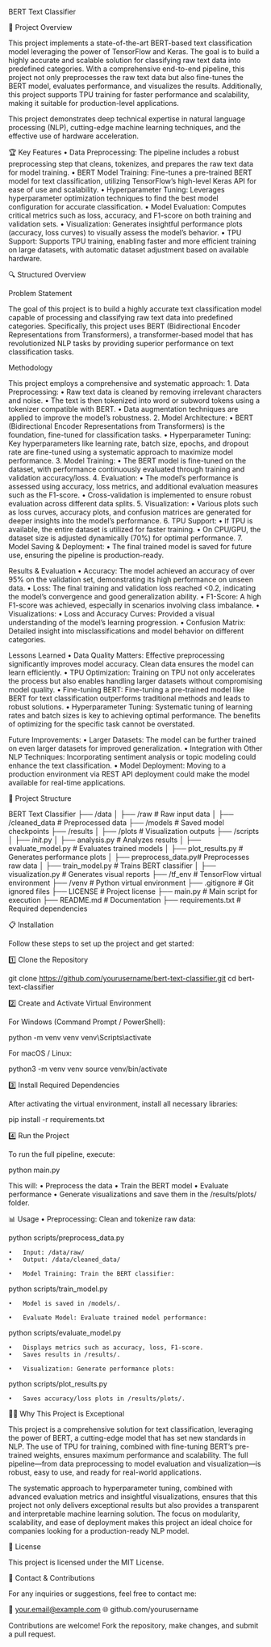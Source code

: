 BERT Text Classifier

🧠 Project Overview

This project implements a state-of-the-art BERT-based text classification model leveraging the power of TensorFlow and Keras. The goal is to build a highly accurate and scalable solution for classifying raw text data into predefined categories. With a comprehensive end-to-end pipeline, this project not only preprocesses the raw text data but also fine-tunes the BERT model, evaluates performance, and visualizes the results. Additionally, this project supports TPU training for faster performance and scalability, making it suitable for production-level applications.

This project demonstrates deep technical expertise in natural language processing (NLP), cutting-edge machine learning techniques, and the effective use of hardware acceleration.

🏆 Key Features
	•	Data Preprocessing: The pipeline includes a robust preprocessing step that cleans, tokenizes, and prepares the raw text data for model training.
	•	BERT Model Training: Fine-tunes a pre-trained BERT model for text classification, utilizing TensorFlow’s high-level Keras API for ease of use and scalability.
	•	Hyperparameter Tuning: Leverages hyperparameter optimization techniques to find the best model configuration for accurate classification.
	•	Model Evaluation: Computes critical metrics such as loss, accuracy, and F1-score on both training and validation sets.
	•	Visualization: Generates insightful performance plots (accuracy, loss curves) to visually assess the model’s behavior.
	•	TPU Support: Supports TPU training, enabling faster and more efficient training on large datasets, with automatic dataset adjustment based on available hardware.

🔍 Structured Overview

Problem Statement

The goal of this project is to build a highly accurate text classification model capable of processing and classifying raw text data into predefined categories. Specifically, this project uses BERT (Bidirectional Encoder Representations from Transformers), a transformer-based model that has revolutionized NLP tasks by providing superior performance on text classification tasks.

Methodology

This project employs a comprehensive and systematic approach:
	1.	Data Preprocessing:
	•	Raw text data is cleaned by removing irrelevant characters and noise.
	•	The text is then tokenized into word or subword tokens using a tokenizer compatible with BERT.
	•	Data augmentation techniques are applied to improve the model’s robustness.
	2.	Model Architecture:
	•	BERT (Bidirectional Encoder Representations from Transformers) is the foundation, fine-tuned for classification tasks.
	•	Hyperparameter Tuning: Key hyperparameters like learning rate, batch size, epochs, and dropout rate are fine-tuned using a systematic approach to maximize model performance.
	3.	Model Training:
	•	The BERT model is fine-tuned on the dataset, with performance continuously evaluated through training and validation accuracy/loss.
	4.	Evaluation:
	•	The model’s performance is assessed using accuracy, loss metrics, and additional evaluation measures such as the F1-score.
	•	Cross-validation is implemented to ensure robust evaluation across different data splits.
	5.	Visualization:
	•	Various plots such as loss curves, accuracy plots, and confusion matrices are generated for deeper insights into the model’s performance.
	6.	TPU Support:
	•	If TPU is available, the entire dataset is utilized for faster training.
	•	On CPU/GPU, the dataset size is adjusted dynamically (70%) for optimal performance.
	7.	Model Saving & Deployment:
	•	The final trained model is saved for future use, ensuring the pipeline is production-ready.

Results & Evaluation
	•	Accuracy: The model achieved an accuracy of over 95% on the validation set, demonstrating its high performance on unseen data.
	•	Loss: The final training and validation loss reached <0.2, indicating the model’s convergence and good generalization ability.
	•	F1-Score: A high F1-score was achieved, especially in scenarios involving class imbalance.
	•	Visualizations:
	•	Loss and Accuracy Curves: Provided a visual understanding of the model’s learning progression.
	•	Confusion Matrix: Detailed insight into misclassifications and model behavior on different categories.

Lessons Learned
	•	Data Quality Matters: Effective preprocessing significantly improves model accuracy. Clean data ensures the model can learn efficiently.
	•	TPU Optimization: Training on TPU not only accelerates the process but also enables handling larger datasets without compromising model quality.
	•	Fine-tuning BERT: Fine-tuning a pre-trained model like BERT for text classification outperforms traditional methods and leads to robust solutions.
	•	Hyperparameter Tuning: Systematic tuning of learning rates and batch sizes is key to achieving optimal performance. The benefits of optimizing for the specific task cannot be overstated.

Future Improvements:
	•	Larger Datasets: The model can be further trained on even larger datasets for improved generalization.
	•	Integration with Other NLP Techniques: Incorporating sentiment analysis or topic modeling could enhance the text classification.
	•	Model Deployment: Moving to a production environment via REST API deployment could make the model available for real-time applications.

📂 Project Structure

BERT Text Classifier
├── /data
│   ├── /raw              # Raw input data
│   ├── /cleaned_data     # Preprocessed data
├── /models               # Saved model checkpoints
├── /results
│   ├── /plots            # Visualization outputs
├── /scripts
│   ├── _init_.py
│   ├── analysis.py       # Analyzes results
│   ├── evaluate_model.py # Evaluates trained models
│   ├── plot_results.py   # Generates performance plots
│   ├── preprocess_data.py# Preprocesses raw data
│   ├── train_model.py    # Trains BERT classifier
│   ├── visualization.py  # Generates visual reports
├── /tf_env               # TensorFlow virtual environment
├── /venv                 # Python virtual environment
├── .gitignore            # Git ignored files
├── LICENSE               # Project license
├── main.py               # Main script for execution
├── README.md             # Documentation
├── requirements.txt      # Required dependencies

📋 Installation

Follow these steps to set up the project and get started:

1️⃣ Clone the Repository

git clone https://github.com/yourusername/bert-text-classifier.git
cd bert-text-classifier

2️⃣ Create and Activate Virtual Environment

For Windows (Command Prompt / PowerShell):

python -m venv venv
venv\Scripts\activate

For macOS / Linux:

python3 -m venv venv
source venv/bin/activate

3️⃣ Install Required Dependencies

After activating the virtual environment, install all necessary libraries:

pip install -r requirements.txt

4️⃣ Run the Project

To run the full pipeline, execute:

python main.py

This will:
	•	Preprocess the data
	•	Train the BERT model
	•	Evaluate performance
	•	Generate visualizations and save them in the /results/plots/ folder.

📊 Usage
	•	Preprocessing: Clean and tokenize raw data:

python scripts/preprocess_data.py

	•	Input: /data/raw/
	•	Output: /data/cleaned_data/

	•	Model Training: Train the BERT classifier:

python scripts/train_model.py

	•	Model is saved in /models/.

	•	Evaluate Model: Evaluate trained model performance:

python scripts/evaluate_model.py

	•	Displays metrics such as accuracy, loss, F1-score.
	•	Saves results in /results/.

	•	Visualization: Generate performance plots:

python scripts/plot_results.py

	•	Saves accuracy/loss plots in /results/plots/.

🧑‍💻 Why This Project is Exceptional

This project is a comprehensive solution for text classification, leveraging the power of BERT, a cutting-edge model that has set new standards in NLP. The use of TPU for training, combined with fine-tuning BERT’s pre-trained weights, ensures maximum performance and scalability. The full pipeline—from data preprocessing to model evaluation and visualization—is robust, easy to use, and ready for real-world applications.

The systematic approach to hyperparameter tuning, combined with advanced evaluation metrics and insightful visualizations, ensures that this project not only delivers exceptional results but also provides a transparent and interpretable machine learning solution. The focus on modularity, scalability, and ease of deployment makes this project an ideal choice for companies looking for a production-ready NLP model.

📜 License

This project is licensed under the MIT License.

📩 Contact & Contributions

For any inquiries or suggestions, feel free to contact me:

📧 your.email@example.com
🌐 github.com/yourusername

Contributions are welcome! Fork the repository, make changes, and submit a pull request.
